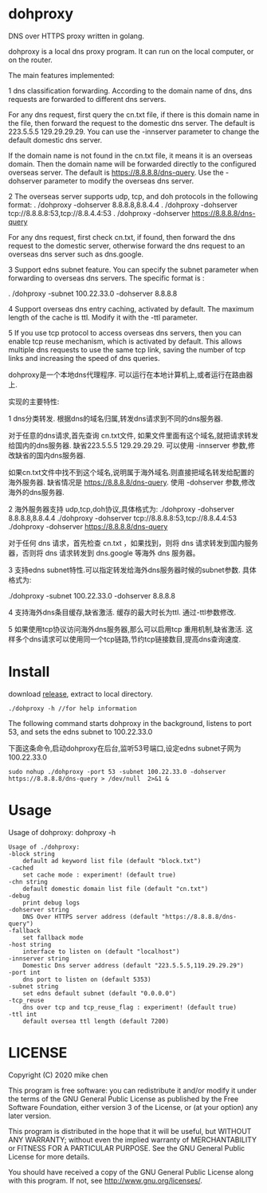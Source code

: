 # dohproxy

DNS over HTTPS proxy written in golang.

dohproxy is a local dns proxy program. It can run on the local computer, or on the router.

The main features implemented:

1 dns classification forwarding. According to the domain name of dns, dns requests are forwarded to different dns servers.

  For any dns request, first query the cn.txt file, if there is this domain name in the file, then forward the request to the domestic dns server. The default is 223.5.5.5 129.29.29.29. You can use the -innserver parameter to change the default domestic dns server.

  If the domain name is not found in the cn.txt file, it means it is an overseas domain. Then the domain name will be forwarded directly to the configured overseas server. The default is https://8.8.8.8/dns-query.
Use the -dohserver parameter to modify the overseas dns server.
  
2 The overseas server supports udp, tcp, and doh protocols in the following format:
. /dohproxy -dohserver 8.8.8.8,8.8.4.4
. /dohproxy -dohserver tcp://8.8.8.8:53,tcp://8.8.4.4:53
. /dohproxy -dohserver https://8.8.8.8/dns-query 

For any dns request, first check cn.txt, if found, then forward the dns request to the domestic server, otherwise forward the dns request to an overseas dns server such as dns.google.

3 Support edns subnet feature. You can specify the subnet parameter when forwarding to overseas dns servers. The specific format is :

. /dohproxy -subnet 100.22.33.0 -dohserver 8.8.8.8

4 Support overseas dns entry caching, activated by default. The maximum length of the cache is ttl. Modify it with the -ttl parameter. 

5 If you use tcp protocol to access overseas dns servers, then you can enable tcp reuse mechanism, which is activated by default. This allows multiple dns requests to use the same tcp link, saving the number of tcp links and increasing the speed of dns queries.

dohproxy是一个本地dns代理程序. 可以运行在本地计算机上,或者运行在路由器上.

实现的主要特性:

1 dns分类转发. 根据dns的域名归属,转发dns请求到不同的dns服务器.

对于任意的dns请求,首先查询 cn.txt文件, 如果文件里面有这个域名,就把请求转发给国内的dns服务器. 缺省223.5.5.5 129.29.29.29. 可以使用 -innserver 参数,修改缺省的国内dns服务器.

如果cn.txt文件中找不到这个域名,说明属于海外域名.则直接把域名转发给配置的海外服务器. 缺省情况是 https://8.8.8.8/dns-query.
使用 -dohserver 参数,修改海外的dns服务器.
  
2 海外服务器支持 udp,tcp,doh协议,具体格式为:
./dohproxy  -dohserver 8.8.8.8,8.8.4.4
./dohproxy  -dohserver tcp://8.8.8.8:53,tcp://8.8.4.4:53
./dohproxy  -dohserver https://8.8.8.8/dns-query 

对于任何 dns 请求，首先检查 cn.txt ，如果找到，则将 dns 请求转发到国内服务器，否则将 dns 请求转发到 dns.google 等海外 dns 服务器。

3 支持edns subnet特性.可以指定转发给海外dns服务器时候的subnet参数. 具体格式为:

./dohproxy -subnet 100.22.33.0 -dohserver 8.8.8.8

4 支持海外dns条目缓存,缺省激活. 缓存的最大时长为ttl. 通过-ttl参数修改. 

5 如果使用tcp协议访问海外dns服务器,那么可以启用tcp 重用机制,缺省激活. 这样多个dns请求可以使用同一个tcp链路,节约tcp链接数目,提高dns查询速度.



# Install
  
    
   download [release](https://github.com/mikechen163/dohproxy/releases), extract to local directory.
   
    ./dohproxy -h //for help information
   
   The following command starts dohproxy in the background, listens to port 53, and sets the edns subnet to 100.22.33.0
   
   下面这条命令,启动dohproxy在后台,监听53号端口,设定edns subnet子网为 100.22.33.0
   
    sudo nohup ./dohproxy -port 53 -subnet 100.22.33.0 -dohserver https://8.8.8.8/dns-query > /dev/null  2>&1 &

   
   
    
# Usage

  Usage of dohproxy: dohproxy -h
  
    Usage of ./dohproxy:
    -block string
    	default ad keyword list file (default "block.txt")
    -cached
    	set cache mode : experiment! (default true)
    -chn string
    	default domestic domain list file (default "cn.txt")
    -debug
    	print debug logs
    -dohserver string
    	DNS Over HTTPS server address (default "https://8.8.8.8/dns-query")
    -fallback
    	set fallback mode
    -host string
    	interface to listen on (default "localhost")
    -innserver string
    	Domestic Dns server address (default "223.5.5.5,119.29.29.29")
    -port int
    	dns port to listen on (default 5353)
    -subnet string
    	set edns default subnet (default "0.0.0.0")
    -tcp_reuse
    	dns over tcp and tcp_reuse_flag : experiment! (default true)
    -ttl int
    	default oversea ttl length (default 7200)      
 

 
# LICENSE
Copyright (C) 2020 mike chen

This program is free software: you can redistribute it and/or modify it under the terms of the GNU General Public License as published by the Free Software Foundation, either version 3 of the License, or (at your option) any later version.

This program is distributed in the hope that it will be useful, but WITHOUT ANY WARRANTY; without even the implied warranty of MERCHANTABILITY or FITNESS FOR A PARTICULAR PURPOSE. See the GNU General Public License for more details.

You should have received a copy of the GNU General Public License along with this program. If not, see http://www.gnu.org/licenses/.
  


